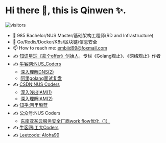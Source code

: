 # Hi there 👋, this is Qinwen ✨.

![visitors](https://visitor-badge.laobi.icu/badge?page_id=luqinwen.luqinwen)

- 🔭 985 Bachelor/NUS Master/基础架构工程师(RD and Infrastructure)
- 🌱 Go/Redis/Docker/K8s/区块链/信息安全
- 📫 How to reach me: [embiid99@foxmail.com](mailto:embiid99@foxmail.com)
- ✍️ [知识星球《拿个offer》创始人](https://wx.zsxq.com/dweb2/index/group/88885515545252)，专栏《Golang观止》、《网络观止》作者
- ✍️ [牛客网:NUS_Coders](https://www.nowcoder.com/users/58988420)
  - [深入理解DNS(2)](https://www.nowcoder.com/issue/tutorial?zhuanlanId=MqBv80&uuid=736827af0e834aa68593876735c8b893)
  - [阿里golang面试复盘](https://www.nowcoder.com/discuss/443739989340426240)
- ✍️ [CSDN:NUS Coders](https://blog.csdn.net/Suppress_warn?spm=1010.2135.3001.5421)
  - [深入浅出IAM(1)](https://blog.csdn.net/Suppress_warn/article/details/128251104?spm=1001.2014.3001.5501)
  - [深入理解IAM(2)](https://blog.csdn.net/Suppress_warn/article/details/128307197?spm=1001.2014.3001.5501)
- ✍️ [知乎:百里酚蓝](https://www.zhihu.com/people/lu-wen-jian-34)
- ✍️ 公众号:NUS Coders
  - [东南亚某云服务安全厂商work flow优化（1）](https://mp.weixin.qq.com/s__biz=Mzg3Mjg4NjQ1Mw==&mid=2247483668&idx=1&sn=5ed9fa1b848593078935265575bd96b7&chksm=cee938cef99eb1d8b0551f3e2475f3e0ccd8d2120b5c0dae7bc840ce98146510b1dbdded3d94&token=1998446597&lang=zh_CN#rd) 
- ✍️ [牛客网:工大Coders](https://www.nowcoder.com/users/308274097)
- ✍️ [Leetcode: Aloha99](https://leetcode.cn/u/gu-yong-u/) 
